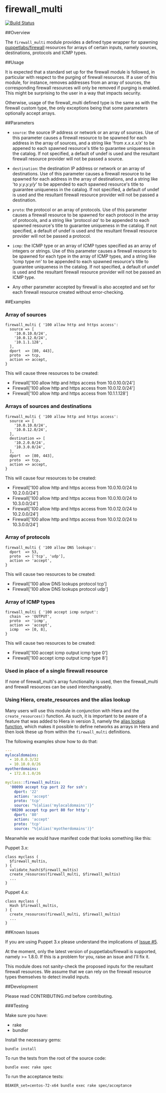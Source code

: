 # firewall_multi

[![Build Status](https://img.shields.io/travis/alexharv074/puppet-firewall_multi.svg)](https://travis-ci.org/alexharv074/puppet-firewall_multi)

##Overview

The `firewall_multi` module provides a defined type wrapper for spawning [puppetlabs/firewall](https://github.com/puppetlabs/puppetlabs-firewall) resources for arrays of certain inputs, namely sources, destinations, protocols and ICMP types.

##Usage

It is expected that a standard set up for the firewall module is followed, in particular with respect to the purging of firewall resources.  If a user of this module, for instance, removes addresses from an array of sources, the corresponding firewall resources will only be removed if purging is enabled.  This might be surprising to the user in a way that impacts security.

Otherwise, usage of the firewall_multi defined type is the same as with the firewall custom type, the only exceptions being that some parameters optionally accept arrays.

##Parameters

* `source`: the source IP address or network or an array of sources.  Use of this parameter causes a firewall resource to be spawned for each address in the array of sources, and a string like 'from *x.x.x.x/x*' to be appened to each spawned resource's title to guarantee uniqueness in the catalog.  If not specified, a default of undef is used and the resultant firewall resource provider will not be passed a source.

* `destination`: the destination IP address or network or an array of destinations.  Use of this parameter causes a firewall resource to be spawned for each address in the array of destinations, and a string like 'to *y.y.y.y/y*' to be appended to each spawned resource's title to guarantee uniqueness in the catalog.  If not specified, a default of undef is used and the resultant firewall resource provider will not be passed a destination.

* `proto`: the protocol or an array of protocols.  Use of this parameter causes a firewall resource to be spawned for each protocol in the array of protocols, and a string like 'protocol *aa*' to be appended to each spawned resource's title to guarantee uniqueness in the catalog.  If not specified, a default of undef is used and the resultant firewall resource provider will not be passed a protocol.

* `icmp`: the ICMP type or an array of ICMP types specified as an array of integers or strings.  Use of this parameter causes a firewall resource to be spawned for each type in the array of ICMP types, and a string like 'icmp type *nn*' to be appended to each spawned resource's title to guarantee uniqueness in the catalog.  If not specified, a default of undef is used and the resultant firewall resource provider will not be passed an ICMP type.

* Any other parameter accepted by firewall is also accepted and set for each firewall resource created without error-checking.

##Examples

### Array of sources

```puppet
firewall_multi { '100 allow http and https access':
  source => [
    '10.0.10.0/24',
    '10.0.12.0/24',
    '10.1.1.128',
  ],
  dport  => [80, 443],
  proto  => tcp,
  action => accept,
}
```

This will cause three resources to be created:

* Firewall['100 allow http and https access from 10.0.10.0/24']
* Firewall['100 allow http and https access from 10.0.12.0/24']
* Firewall['100 allow http and https access from 10.1.1.128']

### Arrays of sources and destinations

```puppet
firewall_multi { '100 allow http and https access':
  source => [
    '10.0.10.0/24',
    '10.0.12.0/24',
  ],
  destination => [
    '10.2.0.0/24',
    '10.3.0.0/24',
  ],
  dport  => [80, 443],
  proto  => tcp,
  action => accept,
}
```

This will cause four resources to be created:

* Firewall['100 allow http and https access from 10.0.10.0/24 to 10.2.0.0/24']
* Firewall['100 allow http and https access from 10.0.10.0/24 to 10.3.0.0/24']
* Firewall['100 allow http and https access from 10.0.12.0/24 to 10.2.0.0/24']
* Firewall['100 allow http and https access from 10.0.12.0/24 to 10.3.0.0/24']

### Array of protocols

```puppet
firewall_multi { '100 allow DNS lookups':
  dport  => 53,
  proto  => ['tcp', 'udp'],
  action => 'accept',
}
```

This will cause two resources to be created:

* Firewall['100 allow DNS lookups protocol tcp']
* Firewall['100 allow DNS lookups protocol udp']

### Array of ICMP types

```puppet
firewall_multi { '100 accept icmp output':
  chain  => 'OUTPUT',
  proto  => 'icmp',
  action => 'accept',
  icmp   => [0, 8],
}
```

This will cause two resources to be created:

* Firewall['100 accept icmp output icmp type 0']
* Firewall['100 accept icmp output icmp type 8']

### Used in place of a single firewall resource

If none of firewall_multi's array functionality is used, then the firewall_multi and firewall resources can be used interchangeably.

### Using Hiera, create_resources and the alias lookup

Many users will use this module in conjunction with Hiera and the `create_resources()` function.  As such, it is important to be aware of a feature that was added to Hiera in version 3, namely the [alias lookup function](https://docs.puppet.com/hiera/3.0/variables.html#the-alias-lookup-function), which makes it possible to define networks as arrays in Hiera and then look these up from within the `firewall_multi` definitions.

The following examples show how to do that:

```yaml
---
mylocaldomains:
  - 10.0.0.3/32
  - 10.10.0.0/26
myotherdomains:
  - 172.0.1.0/26

myclass::firewall_multis:
  '00099 accept tcp port 22 for ssh':
    dport: '22'
    action: 'accept'
    proto: 'tcp'
    source: "%{alias('mylocaldomains')}"
  '00200 accept tcp port 80 for http':
    dport: '80'
    action: 'accept'
    proto: 'tcp'
    source: "%{alias('myotherdomains')}"
```

Meanwhile we would have manifest code that looks something like this:

Puppet 3.x:

```puppet
class myclass (
  $firewall_multis,
) {
  validate_hash($firewall_multis)
  create_resources(firewall_multi, $firewall_multis)
  ...
}
```

Puppet 4.x:

```puppet
class myclass (
  Hash $firewall_multis,
) {
  create_resources(firewall_multi, $firewall_multis)
  ...
}
```

##Known Issues

If you are using Puppet 3.x please understand the implications of [Issue #5](https://github.com/alexharv074/puppet-firewall_multi/issues/5).

At the moment, only the latest version of puppetlabs/firewall is supported, namely >= 1.8.0.  If this is a problem for you, raise an issue and I'll fix it.

This module does not sanity-check the proposed inputs for the resultant firewall resources.  We assume that we can rely on the firewall resource types themselves to detect invalid inputs.

##Development

Please read CONTRIBUTING.md before contributing.

###Testing

Make sure you have:

* rake
* bundler

Install the necessary gems:

    bundle install

To run the tests from the root of the source code:

    bundle exec rake spec

To run the acceptance tests:

    BEAKER_set=centos-72-x64 bundle exec rake spec/acceptance

